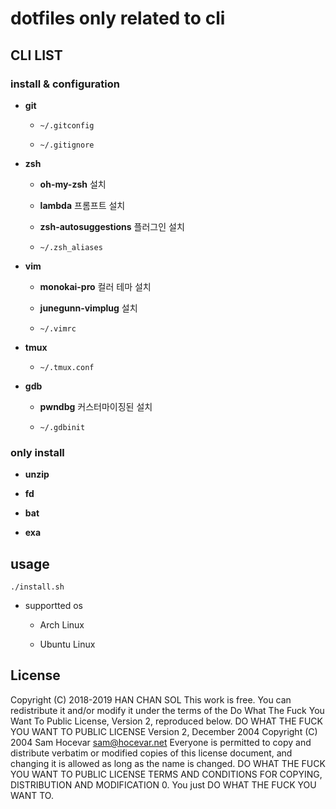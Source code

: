 # dotfiles only related to cli

## CLI LIST

### install & configuration

- **git**

  - `~/.gitconfig`

  - `~/.gitignore`

- **zsh**

  - **oh-my-zsh** 설치 

  - **lambda** 프롬프트 설치 

  - **zsh-autosuggestions** 플러그인 설치 

  - `~/.zsh_aliases`

- **vim**

  - **monokai-pro** 컬러 테마 설치 

  - **junegunn-vimplug** 설치 

  - `~/.vimrc`

- **tmux**

  - `~/.tmux.conf`

- **gdb**

  - **pwndbg** 커스터마이징된 설치 

  - `~/.gdbinit`

### only install

- **unzip**

- **fd**

- **bat**

- **exa**

## usage

```shell
./install.sh
```

- supportted os

  - Arch Linux

  - Ubuntu Linux

## License


Copyright (C) 2018-2019 HAN CHAN SOL
This work is free. You can redistribute it and/or modify it under the
terms of the Do What The Fuck You Want To Public License, Version 2,
reproduced below.
                DO WHAT THE FUCK YOU WANT TO PUBLIC LICENSE
                       Version 2, December 2004
    Copyright (C) 2004 Sam Hocevar <sam@hocevar.net>
    Everyone is permitted to copy and distribute verbatim or modified
    copies of this license document, and changing it is allowed as long
    as the name is changed.
                DO WHAT THE FUCK YOU WANT TO PUBLIC LICENSE
       TERMS AND CONDITIONS FOR COPYING, DISTRIBUTION AND MODIFICATION
    0. You just DO WHAT THE FUCK YOU WANT TO.

